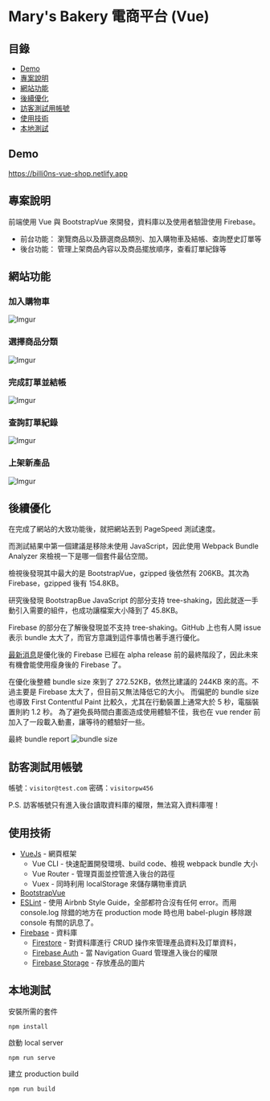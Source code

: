 # Mary's Bakery 電商平台 (Vue)

## 目錄

- [Demo](#demo)
- [專案說明](#about)
- [網站功能](#usage)
- [後續優化](#optimization)
- [訪客測試用帳號](#test_account)
- [使用技術](#built_using)
- [本地測試](#getting_started)

## Demo <a name = "demo"></a>

https://billi0ns-vue-shop.netlify.app

## 專案說明 <a name = "about"></a>

前端使用 Vue 與 BootstrapVue 來開發，資料庫以及使用者驗證使用 Firebase。

- 前台功能： 瀏覽商品以及篩選商品類別、加入購物車及結帳、查詢歷史訂單等
- 後台功能： 管理上架商品內容以及商品擺放順序，查看訂單紀錄等

## 網站功能 <a name="usage"></a>

### 加入購物車

![Imgur](https://imgur.com/7ZumY7p.gif)

### 選擇商品分類

![Imgur](https://imgur.com/nH0b6d8.gif)

### 完成訂單並結帳

![Imgur](https://imgur.com/tWxRDRJ.gif)

### 查詢訂單紀錄

![Imgur](https://imgur.com/FlaXx6r.gif)

### 上架新產品

![Imgur](https://imgur.com/geAwFKZ.gif)

## 後續優化 <a name = "optimization"></a>

在完成了網站的大致功能後，就把網站丟到 PageSpeed 測試速度。

而測試結果中第一個建議是移除未使用 JavaScript，因此使用 Webpack Bundle Analyzer 來檢視一下是哪一個套件最佔空間。

檢視後發現其中最大的是 BootstrapVue，gzipped 後依然有 206KB。其次為 Firebase，gzipped 後有 154.8KB。

研究後發現 BootstrapBue JavaScript 的部分支持 tree-shaking，因此就逐一手動引入需要的組件，也成功讓檔案大小降到了 45.8KB。

Firebase 的部分在了解後發現並不支持 tree-shaking。GitHub 上也有人開 issue 表示 bundle 太大了，而官方意識到這件事情也著手進行優化。

[最新消息](https://github.com/firebase/firebase-js-sdk/issues/2241)是優化後的 Firebase 已經在 alpha release 前的最終階段了，因此未來有機會能使用瘦身後的 Firebase 了。

在優化後整體 bundle size 來到了 272.52KB，依然比建議的 244KB 來的高。不過主要是 Firebase 太大了，但目前又無法降低它的大小。
而偏肥的 bundle size 也導致 First Contentful Paint 比較久，尤其在行動裝置上通常大於 5 秒，電腦裝置則約 1.2 秒。
為了避免長時間白畫面造成使用體驗不佳，我也在 vue render 前加入了一段載入動畫，讓等待的體驗好一些。

最終 bundle report
![bundle size](https://i.imgur.com/oVm4jne.png)

## 訪客測試用帳號 <a name = "test_account"></a>

帳號：`visitor@test.com`
密碼：`visitorpw456`

P.S. 訪客帳號只有進入後台讀取資料庫的權限，無法寫入資料庫喔！

## 使用技術 <a name = "built_using"></a>

- [VueJs](https://vuejs.org/) - 網頁框架
  - Vue CLI - 快速配置開發環境、build code、檢視 webpack bundle 大小
  - Vue Router - 管理頁面並控管進入後台的路徑
  - Vuex - 同時利用 localStorage 來儲存購物車資訊
- [BootstrapVue](https://bootstrap-vue.org/)
- [ESLint](https://eslint.org/) - 使用 Airbnb Style Guide，全部都符合沒有任何 error。而用 console.log 除錯的地方在 production mode 時也用 babel-plugin 移除跟 console 有關的訊息了。
- [Firebase](https://firebase.google.com/) - 資料庫
  - [Firestore](https://firebase.google.com/docs/firestore) - 對資料庫進行 CRUD 操作來管理產品資料及訂單資料，
  - [Firebase Auth](https://firebase.google.com/docs/auth) - 當 Navigation Guard 管理進入後台的權限
  - [Firebase Storage](https://firebase.google.com/docs/storage) - 存放產品的圖片

## 本地測試 <a name = "getting_started"></a>

安裝所需的套件

```
npm install
```

啟動 local server

```
npm run serve
```

建立 production build

```
npm run build
```
